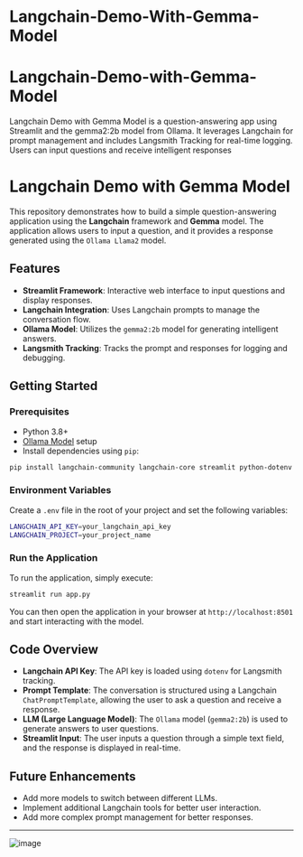 # Langchain-Demo-With-Gemma-Model
# Langchain-Demo-with-Gemma-Model
Langchain Demo with Gemma Model is a question-answering app using Streamlit and the gemma2:2b model from Ollama. It leverages Langchain for prompt management and includes Langsmith Tracking for real-time logging. Users can input questions and receive intelligent responses


# Langchain Demo with Gemma Model

This repository demonstrates how to build a simple question-answering application using the **Langchain** framework and **Gemma** model. The application allows users to input a question, and it provides a response generated using the `Ollama Llama2` model.

## Features

- **Streamlit Framework**: Interactive web interface to input questions and display responses.
- **Langchain Integration**: Uses Langchain prompts to manage the conversation flow.
- **Ollama Model**: Utilizes the `gemma2:2b` model for generating intelligent answers.
- **Langsmith Tracking**: Tracks the prompt and responses for logging and debugging.

## Getting Started

### Prerequisites

- Python 3.8+
- [Ollama Model](https://ollama.com/) setup
- Install dependencies using `pip`:

```bash
pip install langchain-community langchain-core streamlit python-dotenv
```

### Environment Variables

Create a `.env` file in the root of your project and set the following variables:

```bash
LANGCHAIN_API_KEY=your_langchain_api_key
LANGCHAIN_PROJECT=your_project_name
```

### Run the Application

To run the application, simply execute:

```bash
streamlit run app.py
```

You can then open the application in your browser at `http://localhost:8501` and start interacting with the model.

## Code Overview

- **Langchain API Key**: The API key is loaded using `dotenv` for Langsmith tracking.
- **Prompt Template**: The conversation is structured using a Langchain `ChatPromptTemplate`, allowing the user to ask a question and receive a response.
- **LLM (Large Language Model)**: The `Ollama` model (`gemma2:2b`) is used to generate answers to user questions.
- **Streamlit Input**: The user inputs a question through a simple text field, and the response is displayed in real-time.

## Future Enhancements

- Add more models to switch between different LLMs.
- Implement additional Langchain tools for better user interaction.
- Add more complex prompt management for better responses.



---
![image](https://github.com/user-attachments/assets/432c854d-c994-478e-8a90-b3c514dead72)

